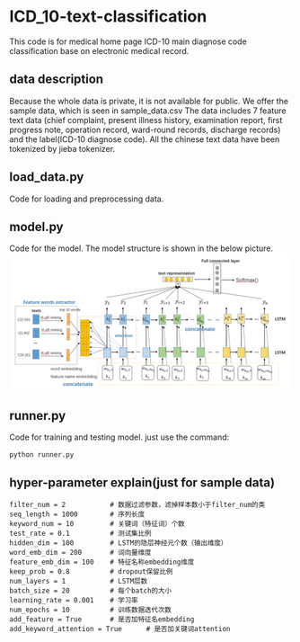 # ICD_10-text-classification
This code is for medical home page ICD-10 main diagnose code classification base on electronic medical record.

## data description
Because the whole data is private, it is not available for public. We offer the sample data, which is seen in sample_data.csv
The data includes 7 feature text data (chief complaint, present illness history, examination report, first progress note, operation record, ward-round records, discharge records) and the label(ICD-10 diagnose code). All the chinese text data have been tokenized by jieba tokenizer.
## load_data.py
Code for loading and preprocessing data.
## model.py
Code for the model. The model structure is shown in the below picture.
![picture](https://github.com/zhanghk-pku/ICD_10-text-classification/blob/master/picture.png)
## runner.py
Code for training and testing model. just use the command:
```
python runner.py
```
## hyper-parameter explain(just for sample data)
```
filter_num = 2           # 数据过滤参数，滤掉样本数小于filter_num的类
seq_length = 1000        # 序列长度
keyword_num = 10         # 关键词（特征词）个数
test_rate = 0.1          # 测试集比例
hidden_dim = 100         # LSTM的隐层神经元个数（输出维度）
word_emb_dim = 200       # 词向量维度
feature_emb_dim = 100    # 特征名称embedding维度
keep_prob = 0.8          # dropout保留比例
num_layers = 1           # LSTM层数
batch_size = 20          # 每个batch的大小
learning_rate = 0.001    # 学习率
num_epochs = 10          # 训练数据迭代次数
add_feature = True       # 是否加特征名embedding
add_keyword_attention = True      # 是否加关键词attention
```
